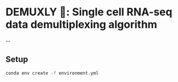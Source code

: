 # DEMUXLY 🧶: Single cell RNA-seq data demultiplexing algorithm
--
## Setup
```bash
conda env create -f environment.yml
```
